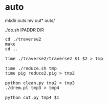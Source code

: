 # auto

mkdir outs
mv out* outs/

./do.sh IPADDR DIR<outs>
<pre>
cd ./traverse2
make
cd ..

time ./traverse2/traverse2 $1 $2 > tmp

time ./reduce.sh tmp
time pig reduce2.pig > tmp2

python clean.py tmp2 > tmp3
./drem.pl tmp3 > tmp4

python cut.py tmp4 $1

</pre>